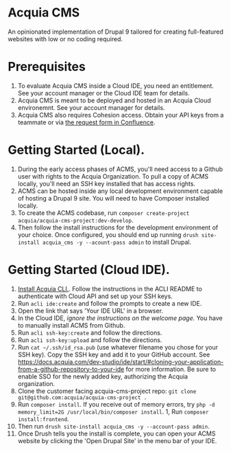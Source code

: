 # Acquia CMS

An opinionated implementation of Drupal 9 tailored for creating full-featured websites with low or no coding required.

# Prerequisites

1. To evaluate Acquia CMS inside a Cloud IDE, you need an entitlement. See your account manager or the Cloud IDE team for details.
1. Acquia CMS is meant to be deployed and hosted in an Acquia Cloud environemnt. See your account manager for details.
1. Acquia CMS also requires Cohesion access. Obtain your API keys from a teammate or via [the request form in Confluence](https://confluence.acquia.com/display/cohesion/Employee+API+Keys).

# Getting Started (Local).

1. During the early access phases of ACMS, you'll need access to a Github user with rights to the Acquia Organization. To pull a copy of ACMS locally, you'll need an SSH key installed that has access rights.
1. ACMS can be hosted inside any local development environment capable of hosting a Drupal 9 site. You will need to have Composer installed locally.
1. To create the ACMS codebase, run `composer create-project acquia/acquia-cms-project:dev-develop`.
1. Then follow the install instructions for the development environment of your choice. Once configured, you should end up running `drush site-install acquia_cms -y --acount-pass admin` to install Drupal.

# Getting Started (Cloud IDE).
1. [Install Acquia CLI.](https://github.com/acquia/cli). Follow the instructions in the ACLI README to authenticate with Cloud API and set up your SSH keys.
1. Run `acli ide:create` and follow the prompts to create a new IDE.
1. Open the link that says 'Your IDE URL' in a browser.
1. In the Cloud IDE, *ignore the instructions on the welcome page.* You have to manually install ACMS from Github.
1. Run `acli ssh-key:create` and follow the directions.
1. Run `acli ssh-key:upload` and follow the directions.
1. Run `cat ~/.ssh/id_rsa.pub` (use whatever filename you chose for your SSH key). Copy the SSH key and add it to your GitHub account. See https://docs.acquia.com/dev-studio/ide/start/#cloning-your-application-from-a-github-repository-to-your-ide for more information. Be sure to enable SSO for the newly added key, authorizing the Acquia organization.
1. Clone the customer facing acquia-cms-project repo: `git clone git@github.com:acquia/acquia-cms-project .`
1. Run `composer install`. If you receive out of memory errors, try `php -d memory_limit=2G /usr/local/bin/composer install`.
1, Run `composer install:frontend`.
1. Then run `drush site-install acquia_cms -y --account-pass admin`.
1. Once Drush tells you the install is complete, you can open your ACMS website by clicking the 'Open Drupal Site' in the menu bar of your IDE.
